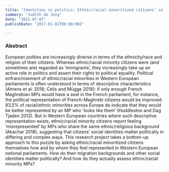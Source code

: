 ```yaml
---
title: "Identities in politics: Ethnic/racial minoritized citizens’ collective assessments of political representation"
summary: "Judith de Jong"
date: "2021-07-07"
publishDate: "2017-01-01T00:00:00Z"

---
```


### Abstract

European polities are increasingly diverse in terms of the ethnicity/race and religion of their citizens. Whereas ethnic/racial minority citizens were (and sometimes are) regarded as ‘immigrants’, they increasingly take up an active role in politics and assert their rights to political equality. Political enfranchisement of ethnic/racial minorities in Western European parliaments is often understood in terms of descriptive characteristics (Ahrens et al. 2018; Celis and Mügge 2018): if only enough French Maghrebian MPs would have a seat in the French parliament, for instance, the political representation of French-Maghrebi citizens would be improved. 83,5% of racial/ethnic minorities across Europe do indicate that they would be better represented by an MP who ‘looks like them’ (Huddleston and Dag Tjaden 2012). But in Western European countries where such descriptive representation exists, ethnic/racial minority citizens report feeling ‘misrepresented’ by MPs who share the same ethnic/religious background (Akachar 2018), suggesting that citizens’ social identities matter politically in differing and complex ways. This research project takes a bottom-up approach to this puzzle by asking ethnic/racial minoritized citizens themselves how and by whom they feel represented in Western European national parliaments. How do their migration backgrounds and other social identities matter politically? And how do they actually assess ethnic/racial minority MPs?